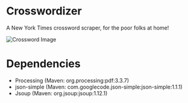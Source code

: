 # Crosswordizer

A New York Times crossword scraper, for the poor folks at home!

![Crossword Image](https://i.imgur.com/5t1U8x6.png)

# Dependencies

- Processing (Maven: org.processing:pdf:3.3.7)
- json-simple (Maven: com.googlecode.json-simple:json-simple:1.1.1)
- Jsoup (Maven: org.jsoup:jsoup:1.12.1)
